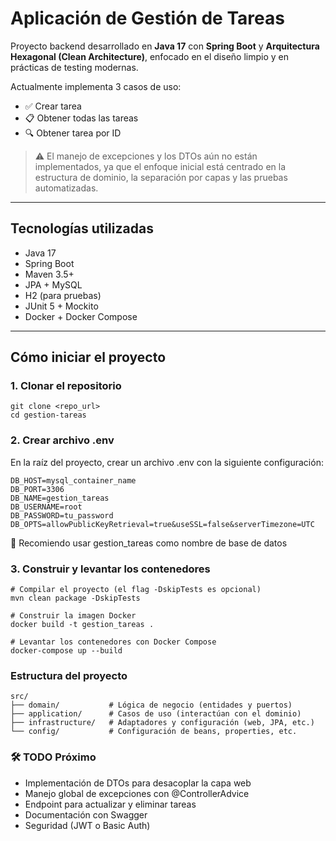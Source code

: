 # Aplicación de Gestión de Tareas

Proyecto backend desarrollado en **Java 17** con **Spring Boot** y **Arquitectura Hexagonal (Clean Architecture)**, enfocado en el diseño limpio y en prácticas de testing modernas.

Actualmente implementa 3 casos de uso:

- ✅ Crear tarea
- 📋 Obtener todas las tareas
- 🔍 Obtener tarea por ID

> ⚠️ El manejo de excepciones y los DTOs aún no están implementados, ya que el enfoque inicial está centrado en la estructura de dominio, la separación por capas y las pruebas automatizadas.

---

##  Tecnologías utilizadas

- Java 17
- Spring Boot
- Maven 3.5+
- JPA + MySQL
- H2 (para pruebas)
- JUnit 5 + Mockito
- Docker + Docker Compose

---

## Cómo iniciar el proyecto

### 1. Clonar el repositorio

```
git clone <repo_url>
cd gestion-tareas
```
### 2. Crear archivo .env
   En la raíz del proyecto, crear un archivo .env con la siguiente configuración:
```
DB_HOST=mysql_container_name
DB_PORT=3306
DB_NAME=gestion_tareas
DB_USERNAME=root
DB_PASSWORD=tu_password
DB_OPTS=allowPublicKeyRetrieval=true&useSSL=false&serverTimezone=UTC
```
📌 Recomiendo usar gestion_tareas como nombre de base de datos
### 3. Construir y levantar los contenedores
```
# Compilar el proyecto (el flag -DskipTests es opcional)
mvn clean package -DskipTests

# Construir la imagen Docker
docker build -t gestion_tareas .

# Levantar los contenedores con Docker Compose
docker-compose up --build
```
### Estructura del proyecto
```
src/
├── domain/           # Lógica de negocio (entidades y puertos)
├── application/      # Casos de uso (interactúan con el dominio)
├── infrastructure/   # Adaptadores y configuración (web, JPA, etc.)
└── config/           # Configuración de beans, properties, etc.
```

### 🛠️ TODO Próximo
- Implementación de DTOs para desacoplar la capa web
- Manejo global de excepciones con @ControllerAdvice 
- Endpoint para actualizar y eliminar tareas
- Documentación con Swagger 
- Seguridad (JWT o Basic Auth)